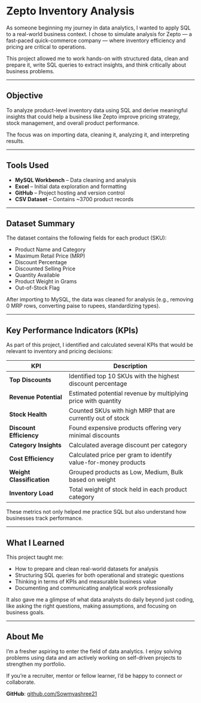 # Zepto Inventory Analysis

As someone beginning my journey in data analytics, I wanted to apply SQL to a real-world business context. I chose to simulate analysis for Zepto — a fast-paced quick-commerce company — where inventory efficiency and pricing are critical to operations.

This project allowed me to work hands-on with structured data, clean and prepare it, write SQL queries to extract insights, and think critically about business problems.

---

## Objective

To analyze product-level inventory data using SQL and derive meaningful insights that could help a business like Zepto improve pricing strategy, stock management, and overall product performance.

The focus was on importing data, cleaning it, analyzing it, and interpreting results.

---

## Tools Used

- **MySQL Workbench** – Data cleaning and analysis  
- **Excel** – Initial data exploration and formatting  
- **GitHub** – Project hosting and version control  
- **CSV Dataset** – Contains ~3700 product records  

---

## Dataset Summary

The dataset contains the following fields for each product (SKU):

- Product Name and Category  
- Maximum Retail Price (MRP)  
- Discount Percentage  
- Discounted Selling Price  
- Quantity Available  
- Product Weight in Grams  
- Out-of-Stock Flag  

After importing to MySQL, the data was cleaned for analysis (e.g., removing 0 MRP rows, converting paise to rupees, standardizing types).

---

## Key Performance Indicators (KPIs)

As part of this project, I identified and calculated several KPIs that would be relevant to inventory and pricing decisions:

| KPI | Description |
|-----|-------------|
| **Top Discounts** | Identified top 10 SKUs with the highest discount percentage |
| **Revenue Potential** | Estimated potential revenue by multiplying price with quantity |
| **Stock Health** | Counted SKUs with high MRP that are currently out of stock |
| **Discount Efficiency** | Found expensive products offering very minimal discounts |
| **Category Insights** | Calculated average discount per category |
| **Cost Efficiency** | Calculated price per gram to identify value-for-money products |
| **Weight Classification** | Grouped products as Low, Medium, Bulk based on weight |
| **Inventory Load** | Total weight of stock held in each product category |

These metrics not only helped me practice SQL but also understand how businesses track performance.

---

## What I Learned

This project taught me:

- How to prepare and clean real-world datasets for analysis
- Structuring SQL queries for both operational and strategic questions
- Thinking in terms of KPIs and measurable business value
- Documenting and communicating analytical work professionally

It also gave me a glimpse of what data analysts do daily beyond just coding, like asking the right questions, making assumptions, and focusing on business goals.

---

## About Me

I’m a fresher aspiring to enter the field of data analytics. I enjoy solving problems using data and am actively working on self-driven projects to strengthen my portfolio.

If you’re a recruiter, mentor or fellow learner, I’d be happy to connect or collaborate.

**GitHub**: [github.com/Sowmyashree21](https://github.com/Sowmyashree21)

